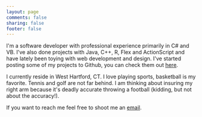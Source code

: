 ```yaml
---
layout: page
comments: false
sharing: false
footer: false
---
```


I'm a software developer with professional experience primarily in C# and VB.  I've also done projects with Java, C++, R, Flex and ActionScript and have lately been toying with web development and design.  I've started posting some of my projects to Github, you can check them out [here](https://github.com/kwangbkim).

I currently reside in West Hartford, CT.  I love playing sports, basketball is my favorite.  Tennis and golf are not far behind.  I am thinking about insuring my right arm because it's deadly accurate throwing a football (kidding, but not about the accuracy!).

If you want to reach me feel free to shoot me an [email](mailto:me@kwangbkim.com).